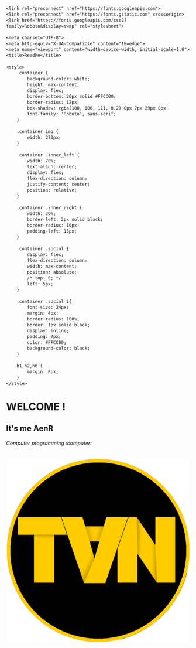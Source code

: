 <!DOCTYPE html>
<html lang="en">

<head>
    <script src="https://kit.fontawesome.com/125dfb632e.js" crossorigin="anonymous"></script>

    <link rel="preconnect" href="https://fonts.googleapis.com">
    <link rel="preconnect" href="https://fonts.gstatic.com" crossorigin>
    <link href="https://fonts.googleapis.com/css2?family=Roboto&display=swap" rel="stylesheet">

    <meta charset="UTF-8">
    <meta http-equiv="X-UA-Compatible" content="IE=edge">
    <meta name="viewport" content="width=device-width, initial-scale=1.0">
    <title>ReadMe</title>

    <style>
        .container {
            background-color: white;
            height: max-content;
            display: flex;
            border-bottom: 20px solid #FFCC00;
            border-radius: 12px;
            box-shadow: rgba(100, 100, 111, 0.2) 0px 7px 29px 0px;
            font-family: 'Roboto', sans-serif;
        }

        .container img {
            width: 270px;
        }

        .container .inner_left {
            width: 70%;
            text-align: center;
            display: flex;
            flex-direction: column;
            justify-content: center;
            position: relative;
        }

        .container .inner_right {
            width: 30%;
            border-left: 2px solid black;
            border-radius: 10px;
            padding-left: 15px;
        }

        .container .social {
            display: flex;
            flex-direction: column;
            width: max-content;
            position: absolute;
            /* top: 0; */
            left: 5px;
        }

        .container .social i{
            font-size: 24px;
            margin: 4px;
            border-radius: 100%;
            border: 1px solid black;
            display: inline;
            padding: 7px;
            color: #FFCC00;
            background-color: black;
        }

        h1,h2,h6 {
            margin: 8px;
        }
    </style>
</head>

<body>
    <div class="container">
        <div class="inner_left">
            <h1>WELCOME !</h1>
            <h2>It's me AenR</h2>
            <h6>Computer programming :computer:</h6>
            <div class="social">
                <i class="fa-brands fa-linkedin-in"></i>
                <i class="fa-solid fa-envelope"></i>
            </div>
        </div>
        <div class="inner_right">
            <img src="./logo.png" alt="logo">
        </div>
    </div>
</body>

</html>
